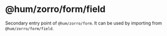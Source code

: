 # @hum/zorro/form/field

Secondary entry point of `@hum/zorro/form`. It can be used by importing from `@hum/zorro/form/field`.
